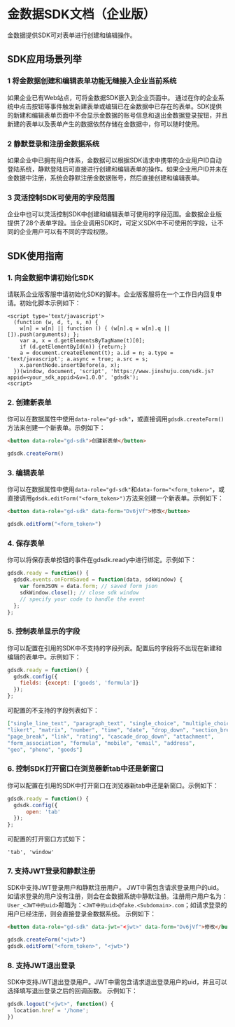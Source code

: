 # 金数据SDK文档（企业版）

金数据提供SDK可对表单进行创建和编辑操作。

## SDK应用场景列举

### 1 将金数据创建和编辑表单功能无缝接入企业当前系统
如果企业已有Web站点，可将金数据SDK嵌入到企业页面中。 通过在你的企业系统中点击按钮等事件触发新建表单或编辑已在金数据中已存在的表单。SDK提供的新建和编辑表单页面中不会显示金数据的账号信息和退出金数据登录按钮，并且新建的表单以及表单产生的数据依然存储在金数据中，你可以随时使用。


### 2 静默登录和注册金数据系统
如果企业中已拥有用户体系，金数据可以根据SDK请求中携带的企业用户ID自动登陆系统，静默登陆后可直接进行创建和编辑表单的操作。如果企业用户ID并未在金数据中注册，系统会静默注册金数据账号，然后直接创建和编辑表单。


### 3 灵活控制SDK可使用的字段范围
企业中也可以灵活控制SDK中创建和编辑表单可使用的字段范围。金数据企业版提供了28个表单字段。当企业调用SDK时，可定义SDK中不可使用的字段，让不同的企业用户可以有不同的字段权限。



## SDK使用指南

### 1. 向金数据申请初始化SDK

请联系企业版客服申请初始化SDK的脚本。企业版客服将在一个工作日内回复申请。初始化脚本示例如下：

````
<script type='text/javascript'>
  (function (w, d, t, s, n) {
    w[n] = w[n] || function () { (w[n].q = w[n].q || []).push(arguments); };
    var a, x = d.getElementsByTagName(t)[0];
    if (d.getElementById(n)) {return;}
    a = document.createElement(t); a.id = n; a.type = 'text/javascript'; a.async = true; a.src = s;
    x.parentNode.insertBefore(a, x);
  })(window, document, 'script', 'https://www.jinshuju.com/sdk.js?appid=<your_sdk_appid>&v=1.0.0', 'gdsdk');
<script>
````

### 2. 创建新表单

你可以在数据属性中使用`data-role="gd-sdk"`，或直接调用`gdsdk.createForm()`方法来创建一个新表单。示例如下：

```html
<button data-role="gd-sdk">创建新表单</button>
```
  
```javascript
gdsdk.createForm()
```


### 3. 编辑表单

你可以在数据属性中使用`data-role="gd-sdk"`和`data-form="<form_token>"`，或直接调用`gdsdk.editForm("<form_token>")`方法来创建一个新表单。示例如下：

```html
<button data-role="gd-sdk" data-form="Dv6jVf">修改</button>
```
```javascript
gdsdk.editForm("<form_token>")
```


### 4. 保存表单

你可以将保存表单按钮的事件在gdsdk.ready中进行绑定。示例如下：

```javascript
gdsdk.ready = function() {
  gdsdk.events.onFormSaved = function(data, sdkWindow) {
    var formJSON = data.form; // saved form json
    sdkWindow.close(); // close sdk window
    // specify your code to handle the event
  };
};
```

### 5. 控制表单显示的字段

你可以配置在引用的SDK中不支持的字段列表。配置后的字段将不出现在新建和编辑的表单中。示例如下：

```javascript
gdsdk.ready = function() {
  gdsdk.config({
    fields: {except: ['goods', 'formula']}
  });
};
```

可配置的不支持的字段列表如下：

```json
["single_line_text", "paragraph_text", "single_choice", "multiple_choice", 
"likert", "matrix", "number", "time", "date", "drop_down", "section_break", 
"page_break", "link", "rating", "cascade_drop_down", "attachment", 
"form_association", "formula", "mobile", "email", "address", 
"geo", "phone", "goods"]
```

### 6. 控制SDK打开窗口在浏览器新tab中还是新窗口

你可以配置在引用的SDK中打开窗口在浏览器新tab中还是新窗口。示例如下：

```javascript
gdsdk.ready = function() {
  gdsdk.config({
      open: 'tab'
  });
};
```

可配置的打开窗口方式如下：

```
'tab', 'window'
```

### 7. 支持JWT登录和静默注册

SDK中支持JWT登录用户和静默注册用户。
JWT中需包含请求登录用户的uid。如请求登录的用户没有注册，则会在金数据系统中静默注册。注册用户用户名为：`User_<JWT中的uid>`邮箱为：`<JWT中的uid>@fake.<Subdomain>.com`；如请求登录的用户已经注册，则会直接登录金数据系统。
示例如下：

```html
<button data-role="gd-sdk" data-jwt="<jwt>" data-form="Dv6jVf">修改</button>
```
```javascript
gdsdk.createForm("<jwt>")
gdsdk.editForm("<form_token>", "<jwt>")
```

### 8. 支持JWT退出登录

SDK中支持JWT退出登录用户。JWT中需包含请求退出登录用户的uid，并且可以选择填写退出登录之后的回调函数。
示例如下：

```javascript
gdsdk.logout("<jwt>", function() {
  location.href = '/home';
})
```


